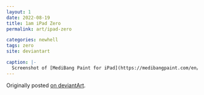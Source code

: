 ```yaml
---
layout: 1
date: 2022-08-19
title: 1am iPad Zero
permalink: art/ipad-zero

categories: newhell
tags: zero
site: deviantart

caption: |-
  Screenshot of [MediBang Paint for iPad](https://medibangpaint.com/en/) in which Zero's head and tail break the onscreen canvas. Zero is semi-transparent, which shows the sketch and UI underneath; squares of the colors used are in the margins.
---
```

Originally posted [on deviantArt](https://www.deviantart.com/a-flyleaf/art/1am-lizord-926448564).